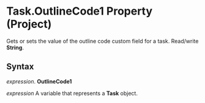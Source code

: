 
# Task.OutlineCode1 Property (Project)

 Gets or sets the value of the outline code custom field for a task. Read/write **String**.


## Syntax

 _expression_. **OutlineCode1**

 _expression_ A variable that represents a **Task** object.

